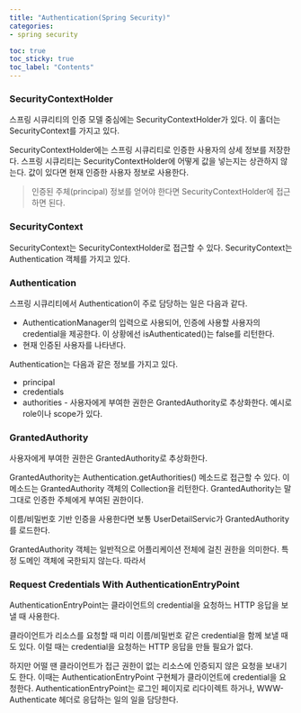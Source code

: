 ```yaml
---
title: "Authentication(Spring Security)"
categories:
- spring security

toc: true
toc_sticky: true
toc_label: "Contents"
---
```


### SecurityContextHolder

스프링 시큐리티의 인증 모델 중심에는 SecurityContextHolder가 있다. 이 홀더는 SecurityContext를 가지고 있다.


SecurityContextHolder에는 스프링 시큐리티로 인증한 사용자의 상세 정보를 저장한다. 스프링 시큐리티는 SecurityContextHolder에 어떻게 값을 넣는지는 상관하지 않는다. 값이 있다면 현재 인증한 사용자 정보로 사용한다.

> 인증된 주체(principal) 정보를 얻어야 한다면 SecurityContextHolder에 접근하면 된다.
>

### SecurityContext

SecurityContext는 SecurityContextHolder로 접근할 수 있다. SecurityContext는 Authentication 객체를 가지고 있다.

### Authentication

스프링 시큐리티에서 Authentication이 주로 담당하는 일은 다음과 같다.

- AuthenticationManager의 입력으로 사용되어, 인증에 사용할 사용자의 credential을 제공한다. 이 상황에선 isAuthenticated()는 false를 리턴한다.
- 현재 인증된 사용자를 나타낸다.

Authentication는 다음과 같은 정보를 가지고 있다.

- principal
- credentials
- authorities - 사용자에게 부여한 권한은 GrantedAuthority로 추상화한다. 예시로 role이나 scope가 있다.

### GrantedAuthority

사용자에게 부여한 권한은 GrantedAuthority로 추상화한다.

GrantedAuthority는 Authentication.getAuthorities() 메소드로 접근할 수 있다. 이 메소드는 GrantedAuthority 객체의 Collection을 리턴한다. GrantedAuthority는 말 그대로 인증한 주체에게 부여된 권한이다.

이름/비밀번호 기반 인증을 사용한다면 보통 UserDetailServic가 GrantedAuthority를 로드한다.

GrantedAuthority 객체는 일반적으로 어플리케이션 전체에 걸친 권한을 의미한다. 특정 도메인 객체에 국한되지 않는다. 따라서

### Request Credentials With AuthenticationEntryPoint

AuthenticationEntryPoint는 클라이언트의 credential을 요청하느 HTTP 응답을 보낼 때 사용한다.

클라이언트가 리소스를 요청할 때 미리 이름/비밀번호 같은 credential을 함께 보낼 때도 있다. 이럴 때는 credential을 요청하는 HTTP 응답을 만들 필요가 없다.

하지만 어떨 땐 클라이언트가 접근 권한이 없는 리소스에 인증되지 않은 요청을 보내기도 한다. 이때는 AuthenticationEntryPoint 구현체가 클라이언트에 credential을 요청한다. AuthenticationEntryPoint는 로그인 페이지로 리다이렉트 하거나, WWW-Authenticate 헤더로 응답하는 일의 일을 담당한다.